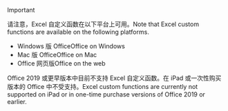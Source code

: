 > [!IMPORTANT]
> <span data-ttu-id="6a9a1-101">请注意，Excel 自定义函数在以下平台上可用。</span><span class="sxs-lookup"><span data-stu-id="6a9a1-101">Note that Excel custom functions are available on the following platforms.</span></span>
> - <span data-ttu-id="6a9a1-102">Windows 版 Office</span><span class="sxs-lookup"><span data-stu-id="6a9a1-102">Office on Windows</span></span>
> - <span data-ttu-id="6a9a1-103">Mac 版 Office</span><span class="sxs-lookup"><span data-stu-id="6a9a1-103">Office on Mac</span></span>
> - <span data-ttu-id="6a9a1-104">Office 网页版</span><span class="sxs-lookup"><span data-stu-id="6a9a1-104">Office on the web</span></span>
>
> <span data-ttu-id="6a9a1-105">Office 2019 或更早版本中目前不支持 Excel 自定义函数。在 iPad 或一次性购买版本的 Office 中不受支持。</span><span class="sxs-lookup"><span data-stu-id="6a9a1-105">Excel custom functions are currently not supported on iPad or in one-time purchase versions of Office 2019 or earlier.</span></span>
